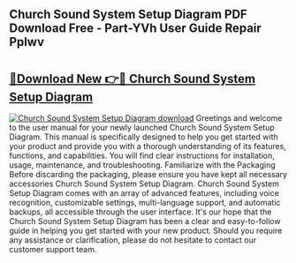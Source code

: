 ## Church Sound System Setup Diagram PDF Download Free - Part-YVh User Guide Repair Pplwv

# <h2><a href="http://dfszls6.blite.top/?on=Church+Sound+System+Setup+Diagram">🔗Download New 👉🔴 Church Sound System Setup Diagram</a></h2>

[![Church Sound System Setup Diagram download](https://i.imgur.com/lujVjoI.png)](http://dfszls6.blite.top/?on=Church+Sound+System+Setup+Diagram)
Greetings and welcome to the user manual for your newly launched Church Sound System Setup Diagram. This manual is specifically designed to help you get started with your product and provide you with a thorough understanding of its features, functions, and capabilities. You will find clear instructions for installation, usage, maintenance, and troubleshooting. Familiarize with the Packaging Before discarding the packaging, please ensure you have kept all necessary accessories Church Sound System Setup Diagram. Church Sound System Setup Diagram comes with an array of advanced features, including voice recognition, customizable settings, multi-language support, and automatic backups, all accessible through the user interface. It's our hope that the Church Sound System Setup Diagram has been a clear and easy-to-follow guide in helping you get started with your new product. Should you require any assistance or clarification, please do not hesitate to contact our customer support team.
